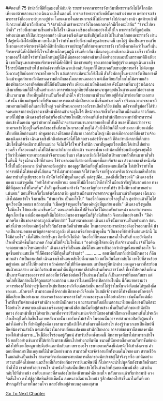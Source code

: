 ##ตอนที่ 75 ข้านำสิ่งที่ดีที่สุดมอบให้กับเจ้า
ระยะห่างจากพระราชวังหลีมาที่พระราชวังไม่ได้ไกลนัก
เพียงแต่ด้วยสถานะของเฉินฉางเซิงในตอนนี้ การจะเข้าพระราชวังหลีนั้นค่อนข้างง่ายดาย แต่การจะเข้าพระราชวังก็ออกจะลำบากอยู่บ้าง โดยเฉพาะในสถานการณ์ที่ไม่มีการแจ้งไปก่อนล่วงหน้า สุดท้ายแล้วก็ยังกระทบไปถึงเซวียสิ่งชวน
“เจ้าสำนักเฉินเข้าพระราชวังในตอนกลางดึกมีเรื่องอะไรกัน”
“ข้าจะไปหาลั่วลั่ว”
เซวียสิ่งชวนถามขึ้นอย่างไม่ใส่ใจ เฉินฉางเซิงเองก็ตอบอย่างไม่ใส่ใจ พระราชวังที่ถูกคุ้มกันอย่างแน่นหนาก็เปิดประตูออกแล้ว
เฉินฉางเซิงเดินตามขันทีผู้หนึ่งเข้าไปในส่วนลึกของพระราชวัง ผ่านไปครู่หนึ่งถึงได้สติขึ้นมา เขาไม่เข้าใจว่าทำไมเซวียสิ่งชวนถึงพูดง่ายขนาดนี้ เขาไม่รู้ นั่นเป็นเพราะเซวียสิ่งชวนเคยรอจักรพรรดินีศักดิ์สิทธิ์กลับมาจากประตูลับที่กำแพงพระราชวัง เซวียสิ่งชวนคิดว่าในครั้งนั้นจักรพรรดินีศักดิ์สิทธิ์ตั้งใจจะไปหาเด็กหนุ่มผู้นี้
เช่นเดียวกัน เมื่อมองดูเงาหลังของเฉินฉางเซิง เซวียสิ่งชวนเองก็ไม่เข้าใจว่าทำไมเด็กหนุ่มผู้นี้ถึงได้แสดงออกต่อหน้าตนได้อย่างสงบและเป็นธรรมชาติถึงเพียงนี้ เขาเป็นขุนพลเทพของจักรพรรดินีศักดิ์สิทธิ์ น้องชายแท้ๆ ของเขาตอนที่อยู่ทุ่งร้างเคยถูกเฉินฉางเซิงใช้กระบี่ตัดแขนซ้ายไป แต่หลังจากที่เฉินฉางเซิงกลับจิงตูมาก็ได้พบเจอกับเขาอยู่หลายครั้ง ไม่ต้องพูดถึงความรู้สึกผิดอยากจะขอโทษอะไร แม้แต่การระมัดระวังก็ยังไม่มี
ลั่วลั่วพักอยู่ในพระราชวังเป็นอย่างดี ถึงแม้จะถูกกำแพงวังตัดขาดความคึกคักของโลกภายนอกออก แต่เมื่อเทียบกับโลกใบไม้ครามแล้ว ท้องฟ้าและดวงอาทิตย์ของที่นี่ก็ยังเป็นของจริง เพียงแค่น่าเบื่อนิดหน่อย ดังนั้นตอนที่นางรู้ว่าเฉินฉางเซิงมาเยี่ยมตนก็ดีใจเป็นอย่างมาก อาจารย์และลูกศิษย์ทั้งสองคนจะพูดคุยกันในสวนดอกไม้อย่างสงบเป็นเวลานาน เรื่องที่พูดก็ล้วนเป็นเรื่องที่น่าดีใจ
หัวข้อสนทนาก็วนเวียนอยู่ที่ต้นไทรย้อยกับทะเลสาบแห่งนั้น เพียงแต่พูดเรื่องที่ปริมาณอาหารของสำนักฝึกหลวงเพิ่มขึ้นอย่างรวดเร็ว ปริมาณอาหารของเซวียนหยวนผ้อก็ยิ่งเกินเลยไปใหญ่ วงดำที่รอบดวงตาของถังซานสือลิ่วก็ยิ่งเข้มขึ้น หลังจากที่ซูม่ออวี๋ได้รับจดหมายจากอาหญิงของเขาสีหน้าก็ค่อนข้างจะดูไม่ได้ สีหน้าของเจ๋อซิ่วยังคงเป็นเหมือนเดิม ราวกับคนตายก็ไม่ปาน
เฉินฉางเซิงยังเล่าเรื่องนักเรียนใหม่สิบกว่าคนที่เพิ่งเข้าสำนักฝึกหลวงมาว่ามีพรสวรรค์ค่อนข้างโดดเด่น พูดว่าถ้าหากโชคดีก็น่าจะสามารถผ่านการสอบเตรียมไปได้ ขนาดที่ไม่แน่ว่าอาจจะสามารถเข้าไปอยู่ในครึ่งหลังของขั้นที่สามในการสอบใหญ่ได้
ลั่วลั่วได้ยินก็ดีใจอย่างมาก เพียงแต่เมื่อเทียบกับเมื่อก่อนแล้ว คำพูดของนางก็น้อยลงไปมาก เวลาส่วนใหญ่ เพียงแค่เบิกดวงตาที่ส่องสว่างจ้องมองเฉินฉางเซิง
เฉินฉางเซิงนึกถึงก่อนหน้านี้ที่ได้เจอซวงเอ๋อร์ที่จวนสวี ก็คิดว่าหลังจากที่เด็กสาวเติบโตขึ้นก็ต้องมีการเปลี่ยนแปลง จึงไม่ได้ใส่ใจเท่าไหร่นัก
เวลาที่พูดคุยเรื่อยเปื่อยได้ผ่านไปอย่างรวดเร็ว ทั้งสองคนล้วนไม่ได้สังเกตว่าถึงกลางดึกแล้ว จนกระทั่งนางกำนัลหลี่ที่ซ่อนตัวอยู่ตรงพุ่มไม้รู้สึกว่าไม่ค่อยจะเหมาะสมแล้วจึงกระแอมขึ้นมา เฉินฉางเซิงถึงได้นึกถึงเป้าหมายหลักที่ตนมาหาลั่วลั่วในคืนนี้ จึงจูงมือนางไปที่กำแพง ใช้ร่างของตนบังสายตาทั้งหมดที่แอบจับจ้องมา ล้วงเอาของสิ่งหนึ่งยัดใส่ไปในมือของนาง
ลั่วลั่วตกตะลึงอยู่บ้าง มองดูลูกปัดหินที่อยู่ในมือของตนเม็ดนั้น ไม่เข้าใจว่าทำไมอาจารย์ถึงได้ให้ของสิ่งนี้กับตน
“ข้าไม่สามารถบอกเจ้าได้ว่าหลังจากที่รู้ความจริงแล้วจะส่งผลดีหรือร้ายต่อการบำเพ็ญเพียรของเจ้า ดังนั้นจึงยังไม่พูดในตอนนี้ แต่สรุปคือ...ของสิ่งนี้เป็นของดี”
เฉินฉางเซิงมองนางแล้วพูดขึ้น “อย่าได้ทำหายเชียวนะ ตอนที่ไม่มีเรื่องอะไรก็กำไว้ในมือแล้วรับรู้ให้มากหน่อย ทางที่ดีที่สุดอย่างให้ใครเห็น”
ลั่วลั่วพูดขึ้นอย่างจริงจัง “ของขวัญที่อาจารย์ให้ข้า ข้าไม่มีทางทำหายอย่างแน่นอน”
ตอนที่จินอวี้ลวี่มาส่งเฉินฉางเซิง ดูแล้วเหมือนเขาจะอยากจะพูดขึ้นมาแล้วก็หยุดลง
เฉินฉางเซิงไม่ค่อยเข้าใจ จึงถามขึ้น “ท่านอาจิน เป็นอะไรไป”
จินอวี้ลวี่ถอนหายใจอยู่ในใจ สุดท้ายแล้วก็ไม่ได้พูดเรื่องนั้นออกมา แล้วถามขึ้น “เมื่อครู่เจ้าพูดอะไรกับองค์หญิงที่มุมกำแพงกัน”
เฉินฉางเซิงพูดขึ้น “ไม่มีอะไร ให้ของกับนางชิ้นหนึ่ง”
ตอนแรกที่เมืองไป๋ตี้จินอวี้ลวี่ไม่ยอมรับตำแหน่ง และทำการเพาะปลูกเลี้ยงชีพ แต่เมื่อมองชุดที่เต็มไปด้วยเงินของเขาชุดนั้นก็รู้ถึงนิสัยแล้ว จึงถามขึ้นอย่างสนใจ “มีค่ามากหรือ เป็นของจากตระกูลถังหรือเปล่า”
ในสายตาของเขา เฉินฉางเซิงนั้นยากจนเป็นอย่างมาก ก่อนหน้านี้ล้วนอาศัยองค์หญิงลั่วลั่วกับถังซานสือลิ่วช่วยเหลือ ไหนเลยจะสามารถนำของดีอะไรออกมาได้ น่าจะเป็นการมอบของขวัญต่อจากตระกูลถัง
เฉินฉางเซิงส่ายหน้าพูดขึ้น “เป็นของที่ข้าทำขึ้นก่อนหน้านี้ ไม่ได้มีค่าอะไร”
เมื่อได้ยินว่าทำขึ้นมา อีกทั้งยังไม่มีค่า จินอวี้ลวี่ก็หมดความสนใจในทันที และยังนึกถึงเรื่องที่จะเกิดขึ้นในอนาคต ก็อดไม่ได้ที่จะโมโหขึ้นมา
“องค์หญิงให้ของดีๆ กับเจ้าขนาดนั้น เจ้าก็ไม่คิดจะตอบแทนอะไรหน่อยหรือ”
เฉินฉางเซิงที่เป็นคนเช่นนี้ไหนเลยจะฟังออกว่าคำพูดนี้หมายถึงอะไร จึงพูดขึ้นอย่างแสนซื่อ “นี่ก็คือของที่ดีที่สุดในตัวข้าแล้ว”
......
......
ตอนที่กลับมาถึงสำนักฝึกหลวง ก็ดึกมากแล้ว
ถ้าเป็นตามปกติ เฉินฉางเซิงก็นอนหลับไปตั้งนานแล้ว แต่ในวันนี้เขากลับไม่
เขาไปที่สวนร้อยหญ้าก่อน แล้วก็ไปที่หอตำรา แล้วค่อยกลับไปที่ห้องของตน
เขายืนอยู่ที่หน้าต่าง มองดูดวงดาวที่สะท้อนบนผิวทะเลสาบ เขานึกถึงท้องฟ้ายามค่ำคืนที่ถูกชายคาสีดำตัดผ่านที่พระราชวังหลี
ที่เขาไปหอหลิงเยียนเป็นการจัดการของอาจารย์ กล่องที่หวังจือเช่อซ่อนไว้ในกำแพงใบนั้น ก็เป็นอาจารย์ที่บอกกับเขา แต่กลไกที่เปิดกล่องไม่ได้ถูกแตะต้องมาก่อน แสดงว่าไม่เคยมีใครเปิดกล่องใบนั้น นี่ก็หมายความว่า อาจารย์เองก็ไม่น่าจะรู้เนื้อหาในบันทึกของหวังจือเช่อเล่มนั้น และก็ไม่รู้ว่าในนั้นหวังจือเช่อได้พูดถึงชื่อของเขา...นักพรตจี้
สามารถมองได้จากบันทึกของหวังจือเช่อ ในสมัยจักรพรรดิไท่จงชื่อของนักพรตจี้มีชื่อเสียงเป็นอย่างมาก สามารถเข้าออกพระราชวังกับจวนของขุนนางได้อย่างอิสระ เช่นนั้นตั้งแต่เมื่อไหร่ที่เขารับตำแหน่งเจ้าสำนักของสำนักฝึกหลวง และสามารถสับเปลี่ยนสถานะทั้งสองนี้อย่างเป็นอิสระได้อย่างไร
สายตาของเฉินฉางเซิงมาอยู่บนหนังสือเล่มนั้นที่อยู่ด้านข้าง นั่นเป็นบันทึกของสำนักฝึกหลวง ก่อนหน้านี้เขาได้พบวันเวลาที่อาจารย์รับตำแหน่งเจ้าสำนักของสำนักฝึกหลวงในตอนนั้นไปจนถึงเรื่องใหญ่โตที่เกิดขึ้นในภายหลังพวกนั้น เขายังคงไม่เข้าใจ ในตอนนั้นอาจารย์สามารถปิดบังผู้คนทั่วหล้าได้อย่างไร ที่สำคัญที่สุดคือ เขาสามารถปิดบังใต้เท้าสังฆราชได้อย่างไร ต้องรู้ว่าพวกเขาเป็นศิษย์พี่ศิษย์น้องร่วมสำนัก แต่เล่ากันว่าในการเปลี่ยนแปลงของสำนักฝึกหลวง อาจารย์ของเขาก็ตายลงคามือของใต้เท้าสังฆราช...ในนี้มีอะไรซ่อนอยู่กันแน่
สำหรับเรื่องทั้งหมดนี้ มีหลายจุดที่เขาไม่สามารถเข้าใจได้ ยกตัวอย่างเช่นการที่ใต้เท้าสังฆราชเปลี่ยนไปอย่างกะทันหัน ขนาดที่นักพรตซือหยวนกับราชันย์แห่งหลิงไห่ที่เขาเลี้ยงดูมากับมือยังแตกหักกับเขา เพราะอะไร เขาเคยถามเรื่องนี้ต่อหน้าใต้เท้าสังฆราช คำตอบที่ออกมาเป็นเหตุผลที่มีน้ำหนักอย่างมาก สามารถที่จะขจัดข้อสงสัยทั้งหมดในใจของเขา
สรรพชีวิตในแผ่นดินเป็นเช่นไร สามารถที่จะส่งผลกระทบต่อการเลือกของนักปราชญ์ได้จริงๆ หรือ
เขาคิดอย่างยาวนานก็คิดไม่ออก และเรื่องที่เกี่ยวข้องกับอาจารย์และศิษย์พี่ ก็ไม่อาจจะนำไปพูดกับถังซานสือลิ่วและลั่วลั่วได้ เขาส่ายหัวอย่างจนใจ นำหนังสือเล่มนั้นเสียบเข้าไปในส่วนลึกที่สุดของชั้นหนังสือ แล้วเดินกลับไปที่ต่างหน้า อาศัยแสงดาวที่สาดส่องในท้องฟ้ายามค่ำคืนสงบใจ หลับตาลงแล้วเริ่มทำสมาธิ ดวงจิตสั่นไหว ลงไปสู่ลูกปัดหินสีดำเม็ดนั้น
ลมหนาวผัดผ่านใบหน้า รู้สึกปลอดโปร่งขึ้นมาในทันที เขาปรากฏตัวขึ้นภายในสวนโจว และยังยืนอยู่ด้านบนสุดของสุสาน


[Go To Next Chapter]( ./507.md)